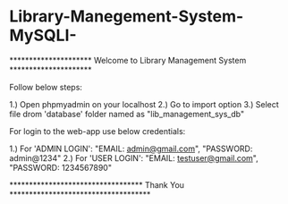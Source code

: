 # Library-Manegement-System-MySQLI-

********************* Welcome to Library Management System *********************

Follow below steps:

1.) Open phpmyadmin on your localhost
2.) Go to import option
3.) Select file drom 'database' folder named as "lib_management_sys_db"


For login to the web-app use below credentials:

1.) For 'ADMIN LOGIN': "EMAIL: admin@gmail.com", "PASSWORD: admin@1234"
2.) For 'USER LOGIN': "EMAIL: testuser@gmail.com", "PASSWORD: 1234567890"



********************************** Thank You ************************************